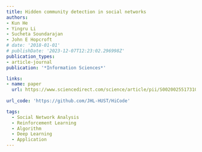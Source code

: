```yaml
---
title: Hidden community detection in social networks
authors:
- Kun He
- Yingru Li
- Sucheta Soundarajan
- John E Hopcroft
# date: '2018-01-01'
# publishDate: '2023-12-07T12:23:02.296998Z'
publication_types:
- article-journal
publication: '*Information Sciences*'

links:
- name: paper
  url: https://www.sciencedirect.com/science/article/pii/S0020025517310101
  
url_code: 'https://github.com/JHL-HUST/HiCode'

tags:
  - Social Network Analysis
  - Reinforcement Learning
  - Algorithm
  - Deep Learning
  - Application
---
```

